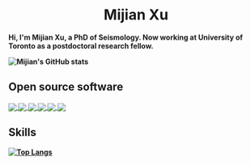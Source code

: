 <h1 align="center"><strong> Mijian Xu <strong/></h1>
  
Hi, I'm Mijian Xu, a PhD of Seismology. Now working at University of Toronto as a postdoctoral research fellow.

![Mijian's GitHub stats](https://github-readme-stats.vercel.app/api?username=xumi1993&show_icons=true&theme=buefy)

## Open source software

<a href="https://github.com/xumi1993/seispy">
  <img align="center" src="https://github-readme-stats.vercel.app/api/pin/?username=xumi1993&repo=seispy&theme=buefy" />
</a>
<a href="https://github.com/xumi1993/SurfATT-iso">
  <img align="center" src="https://github-readme-stats.vercel.app/api/pin/?username=xumi1993&repo=SurfATT-iso&theme=buefy" />
</a>
<a href="https://github.com/tomoatt/PyTomoATT">
  <img align="center" src="https://github-readme-stats.vercel.app/api/pin/?username=tomoatt&repo=PyTomoATT&theme=buefy" />
</a>
<a href="https://github.com/tomoatt/TomoATT">
  <img align="center" src="https://github-readme-stats.vercel.app/api/pin/?username=tomoatt&repo=TomoATT&theme=buefy" />
</a>
<a href="https://github.com/xumi1993/STALTA">
  <img align="center" src="https://github-readme-stats.vercel.app/api/pin/?username=xumi1993&repo=STALTA&theme=buefy" />
</a>
<a href="https://github.com/xumi1993/SpecFWI">
  <img align="center" src="https://github-readme-stats.vercel.app/api/pin/?username=xumi1993&repo=SpecFWI&theme=buefy" />
</a>

## Skills

[![Top Langs](https://github-readme-stats.vercel.app/api/top-langs/?username=xumi1993&hide=jupyter%20notebook,java,m,perl,javascript,matlab,html,shell,css,scss&layout=compact&theme=buefy)](https://github.com/xumi1993/github-readme-stats)

<!--
[![Mijian's WakaTime stats](https://github-readme-stats.vercel.app/api/wakatime?username=xumi1993)](https://github.com/anuraghazra/github-readme-stats)
**xumi1993/xumi1993** is a ✨ _special_ ✨ repository because its `README.md` (this file) appears on your GitHub profile.

Here are some ideas to get you started:

- 🔭 I’m currently working on ...
- 🌱 I’m currently learning ...
- 👯 I’m looking to collaborate on ...
- 🤔 I’m looking for help with ...
- 💬 Ask me about ...
- 📫 How to reach me: ...
- 😄 Pronouns: ...
- ⚡ Fun fact: ...
-->
